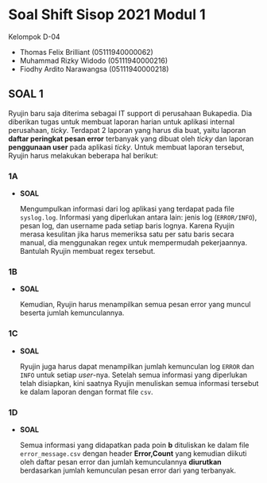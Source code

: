 # Soal Shift Sisop 2021 Modul 1

Kelompok D-04
- Thomas Felix Brilliant (05111940000062)
- Muhammad Rizky Widodo (05111940000216)
- Fiodhy Ardito Narawangsa (05111940000218)

## SOAL 1 ##

Ryujin baru saja diterima sebagai IT support di perusahaan Bukapedia. Dia diberikan tugas untuk membuat laporan harian untuk aplikasi internal perusahaan, <i>ticky</i>. Terdapat 2 laporan yang harus dia buat, yaitu laporan <b>daftar peringkat pesan error</b> terbanyak yang dibuat oleh <i>ticky</i> dan laporan <b>penggunaan user</b> pada aplikasi <i>ticky</i>. Untuk membuat laporan tersebut, Ryujin harus melakukan beberapa hal berikut:

### 1A ###

- <b>SOAL</b>
  
  Mengumpulkan informasi dari log aplikasi yang terdapat pada file `syslog.log`. Informasi yang diperlukan antara lain: jenis log (`ERROR/INFO`), pesan log, dan username pada setiap baris lognya. Karena Ryujin merasa kesulitan jika harus memeriksa satu per satu baris secara manual, dia menggunakan regex untuk mempermudah pekerjaannya. Bantulah Ryujin membuat regex tersebut.

### 1B ###

- <b>SOAL</b>

  Kemudian, Ryujin harus menampilkan semua pesan error yang muncul beserta jumlah kemunculannya.

### 1C ###

- <b>SOAL</b>

  Ryujin juga harus dapat menampilkan jumlah kemunculan log `ERROR` dan `INFO` untuk setiap <i>user</i>-nya. Setelah semua informasi yang diperlukan telah disiapkan, kini saatnya Ryujin menuliskan semua informasi tersebut ke dalam laporan dengan format file `csv`.

### 1D ###

- <b>SOAL</b>

  Semua informasi yang didapatkan pada poin <b>b</b> dituliskan ke dalam file `error_message.csv` dengan header <b>Error,Count</b> yang kemudian diikuti oleh daftar pesan error dan jumlah kemunculannya <b>diurutkan</b> berdasarkan jumlah kemunculan pesan error dari yang terbanyak.
